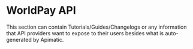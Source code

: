 # WorldPay API

This section can contain Tutorials/Guides/Changelogs or any information that API providers want to expose to their users besides what is auto-generated by Apimatic.

